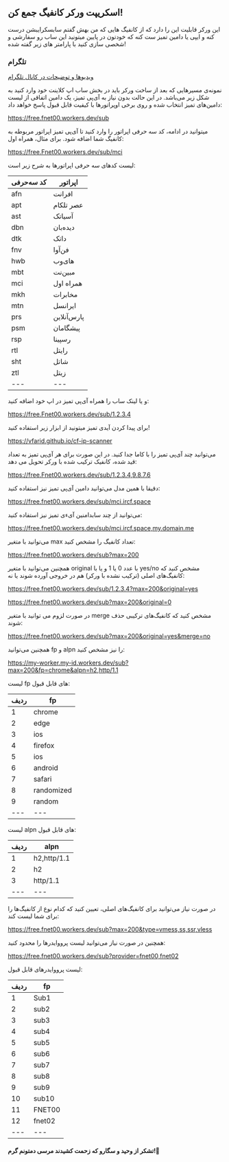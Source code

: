 ## اسکریپت ورکر کانفیگ جمع کن! 

این ورکر قابلیت این را دارد که از کانفیگ هایی که   من بهش گفتم سابسکرایبشن درست کنه و ایپی یا دامین تمیز ست کنه که خودتون در پایین میتونید این ساب رو سفارشی و شخصی سازی کنید با پارامتر های زیر گفته شده! 

### تلگرام

[ویدیوها و توضیحات در کانال تلگرام](https://t.me/FNET00)


نمونه‌ی مسیرهایی که بعد از ساخت ورکر باید در بخش ساب اپ کلاینت خود وارد کنید به شکل زیر می‌باشد. در این حالت بدون نیاز به آی‌پی تمیز، یک دامین اتفاقی از لیست دامین‌های تمیز انتخاب شده و روی برخی اوپراتورها با کیفیت قابل قبول پاسخ خواهد داد:

https://free.fnet00.workers.dev/sub


میتوانید در ادامه، کد سه حرفی اپراتور را وارد کنید تا آی‌پی تمیز اپراتور مربوطه به کانفیگ شما اضافه شود. برای مثال، همراه اول:

https://free.Fnet00.workers.dev/sub/mci


لیست کدهای سه حرفی اپراتورها به شرح زیر است:

کد سه‌حرفی  | اپراتور      
---         | --- 
afn         | افرانت       
apt         | عصر تلکام    
ast         | آسیاتک       
dbn         | دیده‌بان     
dtk         | داتک    
fnv         | فن‌آوا        
hwb         | های‌وب        
mbt         | مبین‌نت       
mci         | همراه اول    
mkh         | مخابرات      
mtn         | ایرانسل      
prs         | پارس‌آنلاین    
psm         | پیشگامان    
rsp         | رسپینا       
rtl         | رایتل        
sht         | شاتل         
ztl         | زیتل
---         | ---


و یا لینک ساب را همراه آی‌پی تمیز در اپ خود اضافه کنید:

https://free.Fnet00.workers.dev/sub/1.2.3.4

برای پیدا کردن آیدی تمیز میتونید از ابزار زیر استفاده کنید! 

https://vfarid.github.io/cf-ip-scanner


می‌توانید چند آی‌پی تمیز را با کاما جدا کنید. در این صورت برای هر آی‌پی تمیز به تعداد قید شده، کانفیک ترکیب شده با ورکر تحویل می دهد:

https://free.Fnet00.workers.dev/sub/1.2.3.4,9.8.7.6

دقیقا با همین مدل می‌توانید دامین آی‌پی تمیز نیز استفاده کنید:

https://free.fnet00.workers.dev/sub/mci.ircf.space

می‌توانید از چند سابدامنین آیءی تمیز نیز استفاده کنید:

https://free.fnet00.workers.dev/sub/mci.ircf.space,my.domain.me

می‌توانید با متغیر max تعداد کانفیگ را مشخص کنید:

https://free.fnet00.workers.dev/sub?max=200

همچنین می‌توانید با متغیر original با عدد 0 یا 1 و یا با yes/no مشخص کنید که کانفیگ‌های اصلی (ترکیب نشده با ورکر) هم در خروجی آورده شوند یا نه:

https://free.fnet00.workers.dev/sub/1.2.3.4?max=200&original=yes

https://free.fnet00.workers.dev/sub?max=200&original=0

در صورت لزوم می توانید با متغیر merge مشخص کنید که کانفیگ‌های ترکیبی حذف شوند:

https://free.fnet00.workers.dev/sub?max=200&original=yes&merge=no

همچنین می‌توانید fp و alpn را نیز مشخص کنید:

https://my-worker.my-id.workers.dev/sub?max=200&fp=chrome&alpn=h2,http/1.1

لیست fp های قابل قبول:

ردیف | fp
---  | ---
 1   | chrome
 2   | edge
 3   | ios
 4   | firefox
 5   | ios
 6   | android
 7   | safari
 8   | randomized
 9   | random
---  | ---

لیست alpn های قابل قبول:

ردیف | alpn
---  | ---
1    | h2,http/1.1
2    | h2
3    | http/1.1
---  | ---


در صورت نیاز می‌توانید برای کانفیگ‌های اصلی، تعیین کنید که کدام نوع از کانفیگ‌ها را برای شما لیست کند:

https://free.fnet00.workers.dev/sub?max=200&type=vmess,ss,ssr,vless

همچنین در صورت نیاز می‌توانید لیست پرووایدرها را محدود کنید:

https://free.fnet00.workers.dev/sub?provider=fnet00,fnet02

لیست پرووایدرهای قابل قبول:

ردیف | fp
---  | ---
 1   | Sub1
 2   | sub2
 3   | sub3
 4   | sub4
 5   | sub5
 6   | sub6
 7   | sub7
 8   | sub8
 9   | sub9
 10  | sub10
 11  | FNET00
 12  | fnet02
---  | ---


#### تشکر از وحید و سگارو که زحمت کشیدند مرسی دمتونم گرم!🌱
